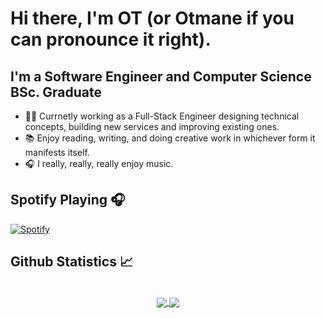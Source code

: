 # Hi there, I'm OT (or Otmane if you can pronounce it right).

## I'm a Software Engineer and Computer Science BSc. Graduate

- 👨‍💻 Currnetly working as a Full-Stack Engineer designing technical concepts, building new services and improving existing ones.
- 📚 Enjoy reading, writing, and doing creative work in whichever form it manifests itself.
- 🎧 I really, really, really enjoy music. 

## Spotify Playing 🎧

[![Spotify](https://otmanesabir.vercel.app/api/spotify)](https://open.spotify.com/user/etuzhs2q7x714ddsgcxxquzrg?si=M_XqqPn4SSmVeoxG0Vp9NQ)

## Github Statistics 📈

<br/>
  <div align="center"> 
     <a href="">
      <img align="center" src="https://github-readme-stats-sigma-five.vercel.app/api?username=otmanesabir&show_icons=true&include_all_commits=true&count_private=true&theme=react&line_height=40" />
    </a>
    <a href="">
      <img align="center" src="https://github-readme-stats.vercel.app/api/top-langs/?username=otmanesabir&theme=react&line_height=40&hide=css"/>
    </a>
</div
<br/>

